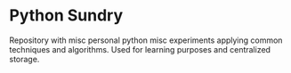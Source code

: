 # Python Sundry
Repository with misc personal python misc experiments applying common techniques and algorithms.
Used for learning purposes and centralized storage.
